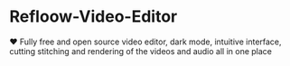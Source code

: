 # Refloow-Video-Editor
❤️ Fully free and open source video editor, dark mode, intuitive interface, cutting stitching and rendering of the videos and audio all in one place
